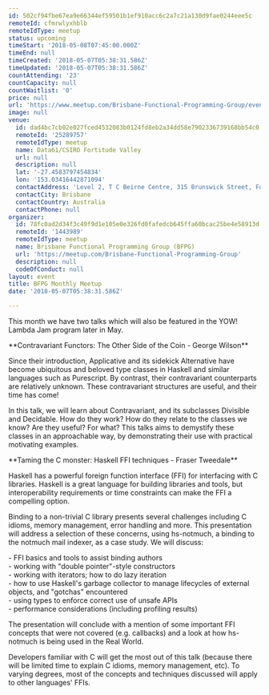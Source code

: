```yaml
---
id: 502cf94fbe67ea9e66344ef59501b1ef910acc6c2a7c21a130d9fae0244eee5c
remoteId: cfmrwlyxhblb
remoteIdType: meetup
status: upcoming
timeStart: '2018-05-08T07:45:00.000Z'
timeEnd: null
timeCreated: '2018-05-07T05:38:31.586Z'
timeUpdated: '2018-05-07T05:38:31.586Z'
countAttending: '23'
countCapacity: null
countWaitlist: '0'
price: null
url: 'https://www.meetup.com/Brisbane-Functional-Programming-Group/events/248688768/'
image: null
venue:
  id: dad4bc7cb02e027fced4532083b0124fd8eb2a34dd58e7902336739168bb54c0
  remoteId: '25289757'
  remoteIdType: meetup
  name: Data61/CSIRO Fortitude Valley
  url: null
  description: null
  lat: '-27.4583797454834'
  lon: '153.03416442871094'
  contactAddress: 'Level 2, T C Beirne Centre, 315 Brunswick Street, Fortitude Valley 4006 QLD'
  contactCity: Brisbane
  contactCountry: Australia
  contactPhone: null
organizer:
  id: 78fc0ad2d34f3c49f9d1e105e0e326fd0fafedcb645ffa60bcac25be4e58913d
  remoteId: '1443989'
  remoteIdType: meetup
  name: Brisbane Functional Programming Group (BFPG)
  url: 'https://meetup.com/Brisbane-Functional-Programming-Group'
  description: null
  codeOfConduct: null
layout: event
title: BFPG Monthly Meetup
date: '2018-05-07T05:38:31.586Z'

---
```

<p>This month we have two talks which will also be featured in the YOW! Lambda Jam program later in May.</p> <p>**Contravariant Functors: The Other Side of the Coin - George Wilson**</p> <p>Since their introduction, Applicative and its sidekick Alternative have become ubiquitous and beloved type classes in Haskell and similar languages such as Purescript. By contrast, their contravariant counterparts are relatively unknown. These contravariant structures are useful, and their time has come!</p> <p>In this talk, we will learn about Contravariant, and its subclasses Divisible and Decidable. How do they work? How do they relate to the classes we know? Are they useful? For what? This talks aims to demystify these classes in an approachable way, by demonstrating their use with practical motivating examples.</p> <p>**Taming the C monster: Haskell FFI techniques - Fraser Tweedale**</p> <p>Haskell has a powerful foreign function interface (FFI) for interfacing with C libraries. Haskell is a great language for building libraries and tools, but interoperability requirements or time constraints can make the FFI a compelling option.</p> <p>Binding to a non-trivial C library presents several challenges including C idioms, memory management, error handling and more. This presentation will address a selection of these concerns, using hs-notmuch, a binding to the notmuch mail indexer, as a case study. We will discuss:</p> <p>- FFI basics and tools to assist binding authors<br/>- working with "double pointer"-style constructors<br/>- working with iterators; how to do lazy iteration<br/>- how to use Haskell's garbage collector to manage lifecycles of external objects, and "gotchas" encountered<br/>- using types to enforce correct use of unsafe APIs<br/>- performance considerations (including profiling results)</p> <p>The presentation will conclude with a mention of some important FFI concepts that were not covered (e.g. callbacks) and a look at how hs-notmuch is being used in the Real World.</p> <p>Developers familiar with C will get the most out of this talk (because there will be limited time to explain C idioms, memory management, etc). To varying degrees, most of the concepts and techniques discussed will apply to other languages' FFIs.</p>

